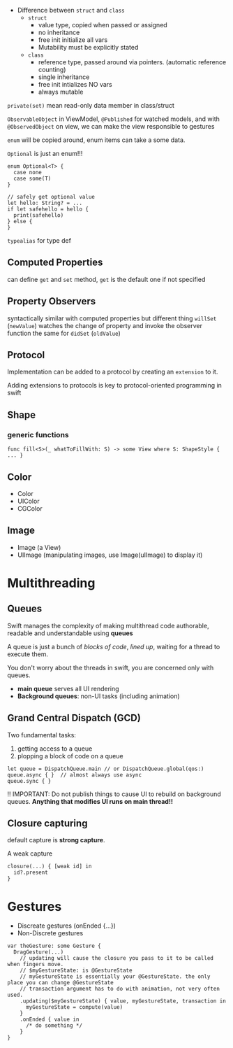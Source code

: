 - Difference between `struct` and `class`
  - `struct` 
    - value type, copied when passed or assigned
    - no inheritance
    - free init initialize all vars
    - Mutability must be explicitly stated 
  - `class` 
    - reference type, passed around via pointers. (automatic reference counting)
    - single inheritance
    - free init intializes NO vars
    - always mutable


`private(set)` mean read-only data member in class/struct


`ObservableObject` in ViewModel, `@Published` for watched models, and with `@ObservedObject` on view, we can make the view responsible to gestures


`enum` will be copied around, enum items can take a some data. 

`Optional` is just an enum!!!

```
enum Optional<T> {
  case none
  case some(T)
}
```

```
// safely get optional value
let hello: String? = ...
if let safehello = hello {
  print(safehello)
} else {
}
```

`typealias` for type def 


## Computed Properties
can define `get` and `set` method, `get` is the default one if not specified

## Property Observers
syntactically similar with computed properties but different thing
`willSet` (`newValue`) watches the change of property and invoke the observer function
the same for `didSet` (`oldValue`)


## Protocol
Implementation can be added to a protocol by creating an `extension` to it.

Adding extensions to protocols is key to protocol-oriented programming in swift


## Shape 

### generic functions
```
func fill<S>(_ whatToFillWith: S) -> some View where S: ShapeStyle { ... }
```

## Color

- Color
- UIColor
- CGColor

## Image

- Image (a View)
- UIImage (manipulating images, use Image(uIImage) to display it)



# Multithreading

## Queues
Swift manages the complexity of making multithread code authorable, readable and understandable using **queues**

A queue is just a bunch of _blocks of code_, _lined up_, waiting for a thread to execute them. 

You don't worry about the threads in swift, you are concerned only with queues. 

- **main queue** serves all UI rendering
- **Background queues**: non-UI tasks (including animation)

## Grand Central Dispatch (GCD)
Two fundamental tasks: 
1. getting access to a queue
2. plopping a block of code on a queue

```
let queue = DispatchQueue.main // or DispatchQueue.global(qos:)
queue.async { }  // almost always use async
queue.sync { }
```

!! IMPORTANT: Do not publish things to cause UI to rebuild on background queues. **Anything that modifies UI runs on main thread!!**


## Closure capturing
default capture is **strong capture**. 

A weak capture 
```
closure(...) { [weak id] in 
  id?.present
}
```

# Gestures
- Discreate gestures (onEnded {...})
- Non-Discrete gestures

```
var theGesture: some Gesture {
  DragGesture(...)
    // updating will cause the closure you pass to it to be called when fingers move.
    // $myGestureState: is @GestureState
    // myGestureState is essentially your @GestureState. the only place you can change @GestureState
    // transaction argument has to do with animation, not very often used.
    .updating($myGestureState) { value, myGestureState, transaction in
      myGestureState = compute(value)
    }
    .onEnded { value in 
      /* do something */
    }
}
```


